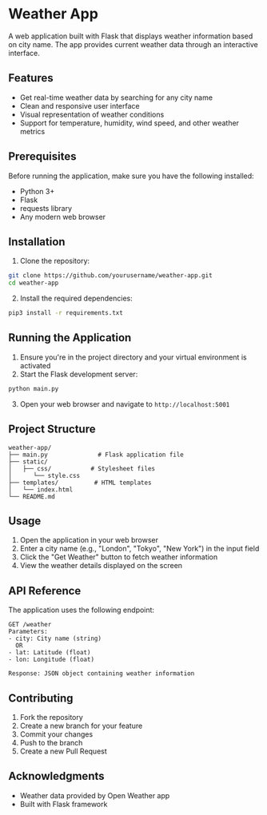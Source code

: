 # Weather App

A web application built with Flask that displays weather information based on city name. The app provides current weather data through an interactive interface.

## Features

- Get real-time weather data by searching for any city name
- Clean and responsive user interface
- Visual representation of weather conditions
- Support for temperature, humidity, wind speed, and other weather metrics

## Prerequisites

Before running the application, make sure you have the following installed:
- Python 3+
- Flask
- requests library
- Any modern web browser

## Installation

1. Clone the repository:
```bash
git clone https://github.com/yourusername/weather-app.git
cd weather-app
```

2. Install the required dependencies:
```bash
pip3 install -r requirements.txt
```

## Running the Application

1. Ensure you're in the project directory and your virtual environment is activated
2. Start the Flask development server:
```bash
python main.py
```
3. Open your web browser and navigate to `http://localhost:5001`

## Project Structure

```
weather-app/
├── main.py              # Flask application file
├── static/
│   ├── css/           # Stylesheet files
│      └── style.css
├── templates/          # HTML templates
│   └── index.html
└── README.md
```

## Usage

1. Open the application in your web browser
2. Enter a city name (e.g., "London", "Tokyo", "New York") in the input field
3. Click the "Get Weather" button to fetch weather information
4. View the weather details displayed on the screen

## API Reference

The application uses the following endpoint:

```
GET /weather
Parameters:
- city: City name (string)
  OR
- lat: Latitude (float)
- lon: Longitude (float)

Response: JSON object containing weather information
```

## Contributing

1. Fork the repository
2. Create a new branch for your feature
3. Commit your changes
4. Push to the branch
5. Create a new Pull Request


## Acknowledgments

- Weather data provided by Open Weather app
- Built with Flask framework